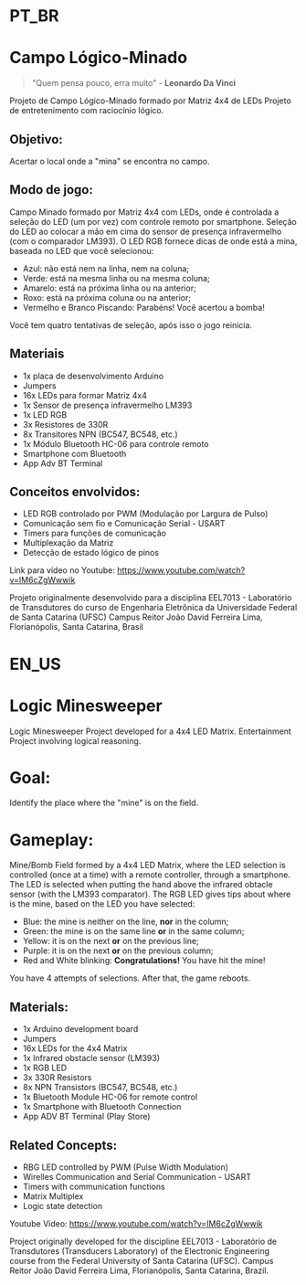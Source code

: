 # PT_BR
# Campo Lógico-Minado

> "Quem pensa pouco, erra muito" - **Leonardo Da Vinci**


Projeto de Campo Lógico-Minado formado por Matriz 4x4 de LEDs
Projeto de entretenimento com raciocínio lógico.

## Objetivo:
Acertar o local onde a "mina" se encontra no campo.

## Modo de jogo:
Campo Minado formado por Matriz 4x4 com LEDs, onde é controlada a seleção do LED (um por vez) com controle remoto por smartphone.
Seleção do LED ao colocar a mão em cima do sensor de presença infravermelho (com o comparador LM393). O LED RGB fornece dicas de onde está a mina, baseada no LED que você selecionou:

- Azul: não está nem na linha, nem na coluna;
- Verde: está na mesma linha ou na mesma coluna;
- Amarelo: está na próxima linha ou na anterior;
- Roxo: está na próxima coluna ou na anterior;
- Vermelho e Branco Piscando: Parabéns! Você acertou a bomba!

Você tem quatro tentativas de seleção, após isso o jogo reinicia.

## Materiais
- 1x placa de desenvolvimento Arduino
- Jumpers
- 16x LEDs para formar Matriz 4x4
- 1x Sensor de presença infravermelho LM393
- 1x LED RGB
- 3x Resistores de 330R
- 8x Transitores NPN (BC547, BC548, etc.)
- 1x Módulo Bluetooth HC-06 para controle remoto
- Smartphone com Bluetooth
- App Adv BT Terminal


## Conceitos envolvidos:

- LED RGB controlado por PWM (Modulação por Largura de Pulso)
- Comunicação sem fio e Comunicação Serial - USART
- Timers para funções de comunicação
- Multiplexação da Matriz
- Detecção de estado lógico de pinos

Link para vídeo no Youtube:
https://www.youtube.com/watch?v=IM6cZgWwwik


Projeto originalmente desenvolvido para a disciplina EEL7013 - Laboratório de Transdutores do curso de Engenharia Eletrônica da Universidade Federal de Santa Catarina (UFSC) Campus Reitor João David Ferreira Lima, Florianópolis, Santa Catarina, Brasil

# EN_US
# Logic Minesweeper
Logic Minesweeper Project developed for a 4x4 LED Matrix.
Entertainment Project involving logical reasoning.

# Goal:
Identify the place where the "mine" is on the field.

# Gameplay:
Mine/Bomb Field formed by a 4x4 LED Matrix, where the LED selection is controlled (once at a time) with a remote controller, through a smartphone. The LED is selected when putting the hand above the infrared obtacle sensor (with the LM393 comparator). The RGB LED gives tips about where is the mine, based on the LED you have selected:

- Blue: the mine is neither on the line, **nor** in the column;
- Green: the mine is on the same line **or** in the same column;
- Yellow: it is on the next **or** on the previous line;
- Purple: it is on the next **or** on the previous column;
- Red and White blinking: **Congratulations!** You have hit the mine!

You have 4 attempts of selections. After that, the game reboots.

## Materials:

- 1x Arduino development board
- Jumpers
- 16x LEDs for the 4x4 Matrix
- 1x Infrared obstacle sensor (LM393)
- 1x RGB LED
- 3x 330R Resistors
- 8x NPN Transistors (BC547, BC548, etc.)
- 1x Bluetooth Module HC-06 for remote control
- 1x Smartphone with Bluetooth Connection
- App ADV BT Terminal (Play Store)

## Related Concepts:

- RBG LED controlled by PWM (Pulse Width Modulation)
- Wirelles Communication and Serial Communication - USART
- Timers with communication functions
- Matrix Multiplex
- Logic state detection

Youtube Video:
https://www.youtube.com/watch?v=IM6cZgWwwik

Project originally developed for the discipline EEL7013 - Laboratório de Transdutores (Transducers Laboratory) of the Electronic Engineering course from the Federal University of Santa Catarina (UFSC). Campus Reitor João David Ferreira Lima, Florianópolis, Santa Catarina, Brazil.
